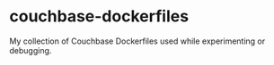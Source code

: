 # couchbase-dockerfiles
My collection of Couchbase Dockerfiles used while experimenting or debugging.
